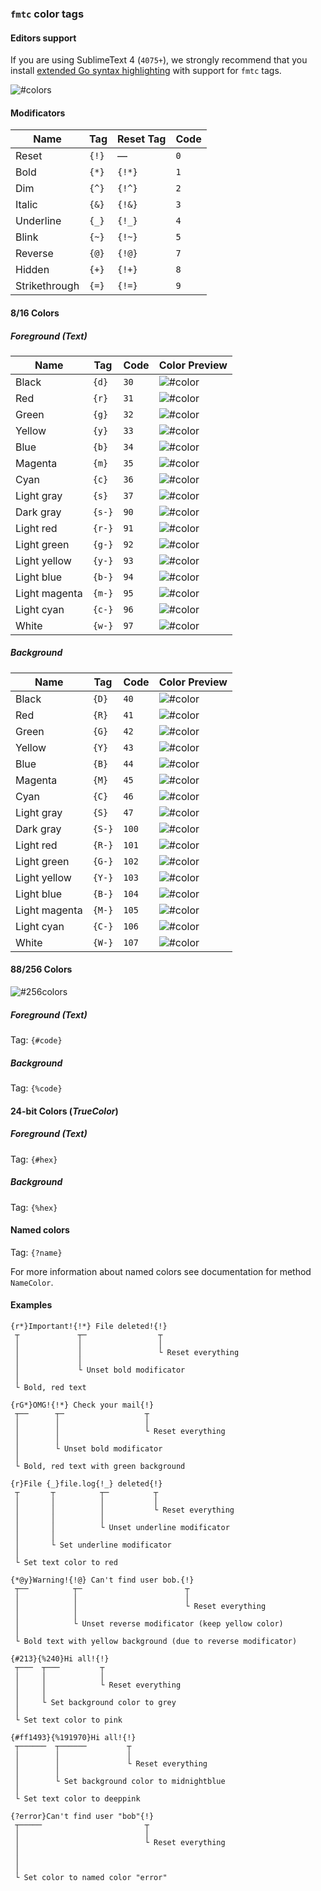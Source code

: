 ### `fmtc` color tags

#### Editors support

If you are using SublimeText 4 (`4075+`), we strongly recommend that you install [extended Go syntax highlighting](https://github.com/essentialkaos/blackhole-theme-sublime/blob/master/fmtc.sublime-syntax) with support for `fmtc` tags.

![#colors](../.github/images/fmtc_highlight.png)

#### Modificators

| Name          | Tag   | Reset Tag | Code |
|---------------|-------|-----------|------|
| Reset         | `{!}` | —         | `0`  |
| Bold          | `{*}` | `{!*}`    | `1`  |
| Dim           | `{^}` | `{!^}`    | `2`  |
| Italic        | `{&}` | `{!&}`    | `3`  |
| Underline     | `{_}` | `{!_}`    | `4`  |
| Blink         | `{~}` | `{!~}`    | `5`  |
| Reverse       | `{@}` | `{!@}`    | `7`  |
| Hidden        | `{+}` | `{!+}`    | `8`  |
| Strikethrough | `{=}` | `{!=}`    | `9`  |

#### 8/16 Colors

##### Foreground (Text)

| Name          | Tag   | Code  | Color Preview |
|---------------|-------|-------|---------------|
| Black         | `{d}` |  `30` | ![#color](../.github/images/color_d.svg) |
| Red           | `{r}` |  `31` | ![#color](../.github/images/color_r.svg) |
| Green         | `{g}` |  `32` | ![#color](../.github/images/color_g.svg) |
| Yellow        | `{y}` |  `33` | ![#color](../.github/images/color_y.svg) |
| Blue          | `{b}` |  `34` | ![#color](../.github/images/color_b.svg) |
| Magenta       | `{m}` |  `35` | ![#color](../.github/images/color_m.svg) |
| Cyan          | `{c}` |  `36` | ![#color](../.github/images/color_c.svg) |
| Light gray    | `{s}` |  `37` | ![#color](../.github/images/color_s.svg) |
| Dark gray     | `{s-}`|  `90` | ![#color](../.github/images/color_sl.svg) |
| Light red     | `{r-}`|  `91` | ![#color](../.github/images/color_rl.svg) |
| Light green   | `{g-}`|  `92` | ![#color](../.github/images/color_gl.svg) |
| Light yellow  | `{y-}`|  `93` | ![#color](../.github/images/color_yl.svg) |
| Light blue    | `{b-}`|  `94` | ![#color](../.github/images/color_bl.svg) |
| Light magenta | `{m-}`|  `95` | ![#color](../.github/images/color_ml.svg) |
| Light cyan    | `{c-}`|  `96` | ![#color](../.github/images/color_cl.svg) |
| White         | `{w-}`|  `97` | ![#color](../.github/images/color_w.svg) |

##### Background

| Name          | Tag   | Code   | Color Preview |
|---------------|-------|--------|---------------|
| Black         | `{D}` |  `40`  | ![#color](../.github/images/color_d.svg) |
| Red           | `{R}` |  `41`  | ![#color](../.github/images/color_r.svg) |
| Green         | `{G}` |  `42`  | ![#color](../.github/images/color_g.svg) |
| Yellow        | `{Y}` |  `43`  | ![#color](../.github/images/color_y.svg) |
| Blue          | `{B}` |  `44`  | ![#color](../.github/images/color_b.svg) |
| Magenta       | `{M}` |  `45`  | ![#color](../.github/images/color_m.svg) |
| Cyan          | `{C}` |  `46`  | ![#color](../.github/images/color_c.svg) |
| Light gray    | `{S}` |  `47`  | ![#color](../.github/images/color_s.svg) |
| Dark gray     | `{S-}`|  `100` | ![#color](../.github/images/color_sl.svg) |
| Light red     | `{R-}`|  `101` | ![#color](../.github/images/color_rl.svg) |
| Light green   | `{G-}`|  `102` | ![#color](../.github/images/color_gl.svg) |
| Light yellow  | `{Y-}`|  `103` | ![#color](../.github/images/color_yl.svg) |
| Light blue    | `{B-}`|  `104` | ![#color](../.github/images/color_bl.svg) |
| Light magenta | `{M-}`|  `105` | ![#color](../.github/images/color_ml.svg) |
| Light cyan    | `{C-}`|  `106` | ![#color](../.github/images/color_cl.svg) |
| White         | `{W-}`|  `107` | ![#color](../.github/images/color_w.svg) |

#### 88/256 Colors

![#256colors](../.github/images/256_colors.png)

##### Foreground (Text)

Tag: `{#code}`

##### Background

Tag: `{%code}`

#### 24-bit Colors (_TrueColor_)

##### Foreground (Text)

Tag: `{#hex}`

##### Background

Tag: `{%hex}`

#### Named colors

Tag: `{?name}`

For more information about named colors see documentation for method `NameColor`.

#### Examples

```
{r*}Important!{!*} File deleted!{!}
 ┬             ┬─                ┬
 │             │                 │
 │             │                 └ Reset everything
 │             │
 │             └ Unset bold modificator
 │
 └ Bold, red text 
```

```
{rG*}OMG!{!*} Check your mail{!}
 ┬──      ┬─                  ┬
 │        │                   │
 │        │                   └ Reset everything
 │        │
 │        └ Unset bold modificator
 │
 └ Bold, red text with green background
```

```
{r}File {_}file.log{!_} deleted{!}
 ┬       ┬          ┬─          ┬
 │       │          │           │ 
 │       │          │           └ Reset everything
 │       │          │
 │       │          └ Unset underline modificator
 │       │
 │       └ Set underline modificator
 │
 └ Set text color to red
```

```
{*@y}Warning!{!@} Can't find user bob.{!}
 ┬──          ┬─                       ┬
 │            │                        │
 │            │                        └ Reset everything
 │            │
 │            └ Unset reverse modificator (keep yellow color)
 │
 └ Bold text with yellow background (due to reverse modificator)
```

```
{#213}{%240}Hi all!{!}
 ┬───  ┬───         ┬
 │     │            │
 │     │            └ Reset everything
 │     │
 │     └ Set background color to grey
 │
 └ Set text color to pink
```

```
{#ff1493}{%191970}Hi all!{!}
 ┬──────  ┬──────         ┬
 │        │               │
 │        │               └ Reset everything
 │        │
 │        └ Set background color to midnightblue
 │
 └ Set text color to deeppink
```

```
{?error}Can't find user "bob"{!}
 ┬─────                       ┬
 │                            │
 │                            └ Reset everything
 │
 │
 │
 └ Set color to named color "error"
```
